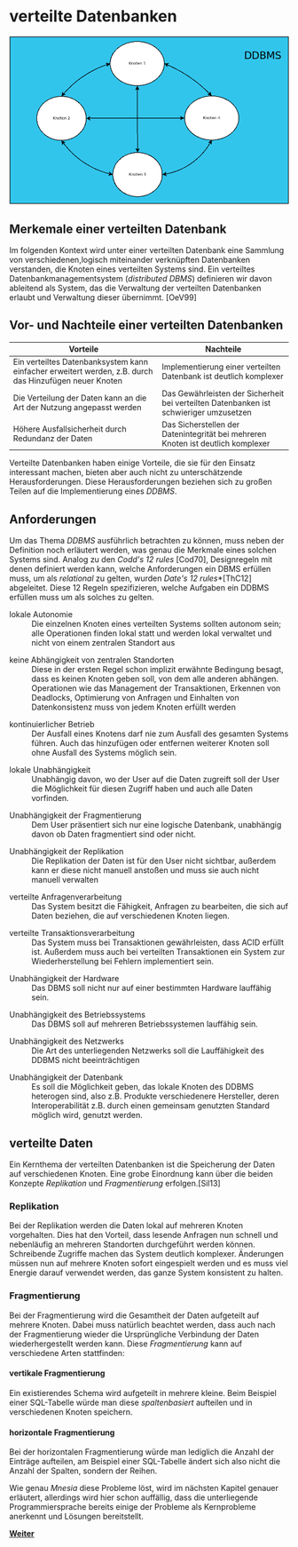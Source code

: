 # verteilte Datenbanken
![DDBMS](assets/ddbms.png)
## Merkemale einer verteilten Datenbank
Im folgenden Kontext wird unter einer verteilten Datenbank eine Sammlung von verschiedenen,logisch miteinander verknüpften Datenbanken verstanden, die Knoten eines verteilten Systems sind.
Ein verteiltes Datenbankmanagementsystem (*distributed DBMS*) definieren wir davon ableitend als System, das die Verwaltung der verteilten Datenbanken erlaubt und Verwaltung dieser übernimmt. [OeV99]



## Vor- und Nachteile einer verteilten Datenbanken

| Vorteile | Nachteile |
|----------|-----------|
| Ein verteiltes Datenbanksystem kann einfacher erweitert werden, z.B. durch das Hinzufügen neuer Knoten         | Implementierung einer verteilten Datenbank ist deutlich komplexer |
| Die Verteilung der Daten kann an die Art der Nutzung angepasst werden  | Das Gewährleisten der Sicherheit bei verteilten Datenbanken ist schwieriger umzusetzen |
| Höhere Ausfallsicherheit durch Redundanz der Daten        | Das Sicherstellen der Datenintegrität bei mehreren Knoten ist deutlich komplexer |

Verteilte Datenbanken haben einige Vorteile, die sie für den Einsatz interessant machen, bieten aber auch nicht zu unterschätzende Herausforderungen. Diese Herausforderungen beziehen sich zu großen Teilen auf die Implementierung eines *DDBMS*.

## Anforderungen
Um das Thema *DDBMS* ausführlich betrachten zu können, muss neben der Definition noch erläutert werden, was genau die Merkmale eines solchen Systems sind. Analog zu den *Codd's 12 rules* [Cod70], Designregeln mit denen definiert werden kann, welche Anforderungen ein DBMS erfüllen muss, um als *relational* zu gelten, wurden *Date's 12 rules**[ThC12] abgeleitet. Diese 12 Regeln spezifizieren, welche Aufgaben ein DDBMS erfüllen muss um als solches zu gelten.
<dl>
  <dt>lokale Autonomie</dt>
  <dd>Die einzelnen Knoten eines verteilten Systems sollten autonom sein; alle Operationen finden lokal statt und werden lokal verwaltet und nicht von einem zentralen Standort aus</dd>
</dl>
<dl>
  <dt>keine Abhängigkeit von zentralen Standorten</dt>
  <dd>Diese in der ersten Regel schon implizit erwähnte Bedingung besagt, dass es keinen Knoten geben soll, von dem alle anderen abhängen. Operationen wie das Management der Transaktionen, Erkennen von Deadlocks, Optimierung von Anfragen und Einhalten von Datenkonsistenz muss von jedem Knoten erfüllt werden</dd>
</dl>
<dl>
  <dt>kontinuierlicher Betrieb</dt>
  <dd>Der Ausfall eines Knotens darf nie zum Ausfall des gesamten Systems führen. Auch das hinzufügen oder entfernen weiterer Knoten soll ohne Ausfall des Systems möglich sein.</dd>
</dl>
<dl>
  <dt>lokale Unabhängigkeit</dt>
  <dd>Unabhängig davon, wo der User auf die Daten zugreift soll der User die Möglichkeit für diesen Zugriff haben und auch alle Daten vorfinden.</dd>
</dl>
<dl>
  <dt>Unabhängigkeit der Fragmentierung</dt>
  <dd>Dem User präsentiert sich nur eine logische Datenbank, unabhängig davon ob Daten fragmentiert sind oder nicht.</dd>
</dl>
<dl>
  <dt>Unabhängigkeit der Replikation</dt>
  <dd>Die Replikation der Daten ist für den User nicht sichtbar, außerdem kann er diese nicht manuell anstoßen und muss sie auch nicht manuell verwalten</dd>
</dl>
<dl>
  <dt>verteilte Anfragenverarbeitung</dt>
  <dd>Das System besitzt die Fähigkeit, Anfragen zu bearbeiten, die sich auf Daten beziehen, die auf verschiedenen Knoten liegen.</dd>
</dl>
<dl>
  <dt>verteilte Transaktionsverarbeitung</dt>
  <dd>Das System muss bei Transaktionen gewährleisten, dass ACID erfüllt ist. Außerdem muss auch bei verteilten Transaktionen ein System zur Wiederherstellung bei Fehlern implementiert sein. </dd>
</dl>
<dl>
  <dt>Unabhängigkeit der Hardware</dt>
  <dd>Das DBMS soll nicht nur auf einer bestimmten Hardware lauffähig sein.</dd>
</dl>
<dl>
  <dt>Unabhängigkeit des Betriebssystems</dt>
  <dd>Das DBMS soll auf mehreren Betriebssystemen lauffähig sein.</dd>
</dl>
<dl>
  <dt>Unabhängigkeit des Netzwerks</dt>
  <dd>Die Art des unterliegenden Netzwerks soll die Lauffähigkeit des DDBMS nicht beeinträchtigen</dd>
</dl>
<dl>
  <dt>Unabhängigkeit der Datenbank</dt>
  <dd>Es soll die Möglichkeit geben, das lokale Knoten des DDBMS heterogen sind, also z.B. Produkte verschiedenere Hersteller, deren Interoperabilität z.B. durch einen gemeinsam genutzten Standard möglich wird, genutzt werden.</dd>
</dl>



## verteilte Daten
Ein Kernthema der verteilten Datenbanken ist die Speicherung der Daten auf verschiedenen Knoten. Eine grobe Einordnung kann über die beiden Konzepte *Replikation* und *Fragmentierung* erfolgen.[Sil13]
### Replikation
Bei der Replikation werden die Daten lokal auf mehreren Knoten vorgehalten. Dies hat den Vorteil, dass lesende Anfragen nun schnell und nebenläufig an mehreren Standorten durchgeführt werden können. Schreibende Zugriffe machen das System deutlich komplexer. Änderungen müssen nun auf mehrere Knoten sofort eingespielt werden und es muss viel Energie darauf verwendet werden, das ganze System konsistent zu halten.
### Fragmentierung
Bei der Fragmentierung wird die Gesamtheit der Daten aufgeteilt auf mehrere Knoten. Dabei muss natürlich beachtet werden, dass auch nach der Fragmentierung wieder die Ursprüngliche Verbindung der Daten wiederhergestellt werden kann. Diese *Fragmentierung* kann auf verschiedene Arten stattfinden:

#### vertikale Fragmentierung
Ein existierendes Schema wird aufgeteilt in mehrere kleine. Beim Beispiel einer SQL-Tabelle würde man diese *spaltenbasiert* aufteilen und in verschiedenen Knoten speichern.
#### horizontale Fragmentierung
Bei der horizontalen Fragmentierung  würde man lediglich die Anzahl der Einträge aufteilen, am Beispiel einer SQL-Tabelle ändert sich also nicht die Anzahl der Spalten, sondern der Reihen.


Wie genau *Mnesia* diese Probleme löst, wird im nächsten Kapitel genauer erläutert, allerdings wird hier schon auffällig, dass
die unterliegende Programmiersprache bereits einige der Probleme als Kernprobleme anerkennt und Lösungen bereitstellt.


[**Weiter**](./04_Mnesia.md)
